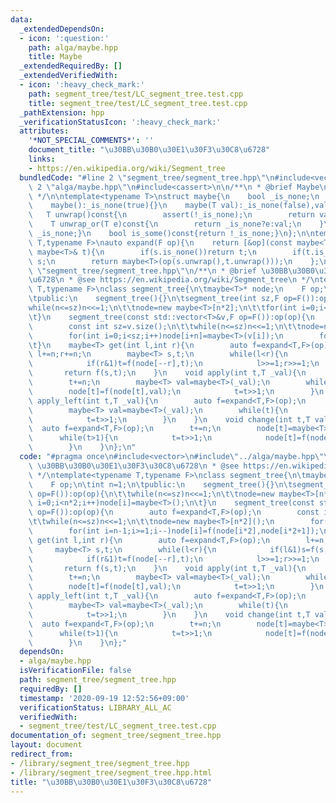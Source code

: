 ```yaml
---
data:
  _extendedDependsOn:
  - icon: ':question:'
    path: alga/maybe.hpp
    title: Maybe
  _extendedRequiredBy: []
  _extendedVerifiedWith:
  - icon: ':heavy_check_mark:'
    path: segment_tree/test/LC_segment_tree.test.cpp
    title: segment_tree/test/LC_segment_tree.test.cpp
  _pathExtension: hpp
  _verificationStatusIcon: ':heavy_check_mark:'
  attributes:
    '*NOT_SPECIAL_COMMENTS*': ''
    document_title: "\u30BB\u30B0\u30E1\u30F3\u30C8\u6728"
    links:
    - https://en.wikipedia.org/wiki/Segment_tree
  bundledCode: "#line 2 \"segment_tree/segment_tree.hpp\"\n#include<vector>\n#line\
    \ 2 \"alga/maybe.hpp\"\n#include<cassert>\n\n/**\n * @brief Maybe\n * @see https://ja.wikipedia.org/wiki/%E3%83%A2%E3%83%8A%E3%83%89_(%E3%83%97%E3%83%AD%E3%82%B0%E3%83%A9%E3%83%9F%E3%83%B3%E3%82%B0)#Maybe%E3%83%A2%E3%83%8A%E3%83%89\n\
    \ */\n\ntemplate<typename T>\nstruct maybe{\n    bool _is_none;\n    T val;\n\
    \    maybe():_is_none(true){}\n    maybe(T val):_is_none(false),val(val){}\n \
    \   T unwrap()const{\n        assert(!_is_none);\n        return val;\n    }\n\
    \    T unwrap_or(T e)const{\n        return _is_none?e:val;\n    }\n    bool is_none()const{return\
    \ _is_none;}\n    bool is_some()const{return !_is_none;}\n};\n\ntemplate<typename\
    \ T,typename F>\nauto expand(F op){\n    return [&op](const maybe<T>& s,const\
    \ maybe<T>& t){\n        if(s.is_none())return t;\n        if(t.is_none())return\
    \ s;\n        return maybe<T>(op(s.unwrap(),t.unwrap()));\n    };\n}\n#line 4\
    \ \"segment_tree/segment_tree.hpp\"\n/**\n * @brief \u30BB\u30B0\u30E1\u30F3\u30C8\
    \u6728\n * @see https://en.wikipedia.org/wiki/Segment_tree\n */\ntemplate<typename\
    \ T,typename F>\nclass segment_tree{\n\tmaybe<T>* node;\n    F op;\n\tint n=1;\n\
    \tpublic:\n    segment_tree(){}\n\tsegment_tree(int sz,F op=F()):op(op){\n\t\t\
    while(n<=sz)n<<=1;\n\t\tnode=new maybe<T>[n*2];\n\t\tfor(int i=0;i<n*2;i++)node[i]=maybe<T>();\n\
    \t}\n    segment_tree(const std::vector<T>&v,F op=F()):op(op){\n        auto f=expand<T,F>(op);\n\
    \        const int sz=v.size();\n\t\twhile(n<=sz)n<<=1;\n\t\tnode=new maybe<T>[n*2]();\n\
    \        for(int i=0;i<sz;i++)node[i+n]=maybe<T>(v[i]);\n        for(int i=n-1;i>=1;i--)node[i]=f(node[i*2],node[i*2+1]);\n\
    \t}\n    maybe<T> get(int l,int r){\n        auto f=expand<T,F>(op);\n       \
    \ l+=n;r+=n;\n        maybe<T> s,t;\n        while(l<r){\n            if(l&1)s=f(s,node[l++]);\n\
    \            if(r&1)t=f(node[--r],t);\n            l>>=1;r>>=1;\n        }\n \
    \       return f(s,t);\n    }\n    void apply(int t,T _val){\n        auto f=expand<T,F>(op);\n\
    \        t+=n;\n        maybe<T> val=maybe<T>(_val);\n        while(t){\n    \
    \        node[t]=f(node[t],val);\n            t=t>>1;\n        }\n    }\n    void\
    \ apply_left(int t,T _val){\n        auto f=expand<T,F>(op);\n        t+=n;\n\
    \        maybe<T> val=maybe<T>(_val);\n        while(t){\n            node[t]=f(val,node[t]);\n\
    \            t=t>>1;\n        }\n    }\n    void change(int t,T val){\n      \
    \  auto f=expand<T,F>(op);\n        t+=n;\n        node[t]=maybe<T>(val);\n  \
    \      while(t>1){\n            t=t>>1;\n            node[t]=f(node[t*2],node[t*2+1]);\n\
    \        }\n    }\n};\n"
  code: "#pragma once\n#include<vector>\n#include\"../alga/maybe.hpp\"\n/**\n * @brief\
    \ \u30BB\u30B0\u30E1\u30F3\u30C8\u6728\n * @see https://en.wikipedia.org/wiki/Segment_tree\n\
    \ */\ntemplate<typename T,typename F>\nclass segment_tree{\n\tmaybe<T>* node;\n\
    \    F op;\n\tint n=1;\n\tpublic:\n    segment_tree(){}\n\tsegment_tree(int sz,F\
    \ op=F()):op(op){\n\t\twhile(n<=sz)n<<=1;\n\t\tnode=new maybe<T>[n*2];\n\t\tfor(int\
    \ i=0;i<n*2;i++)node[i]=maybe<T>();\n\t}\n    segment_tree(const std::vector<T>&v,F\
    \ op=F()):op(op){\n        auto f=expand<T,F>(op);\n        const int sz=v.size();\n\
    \t\twhile(n<=sz)n<<=1;\n\t\tnode=new maybe<T>[n*2]();\n        for(int i=0;i<sz;i++)node[i+n]=maybe<T>(v[i]);\n\
    \        for(int i=n-1;i>=1;i--)node[i]=f(node[i*2],node[i*2+1]);\n\t}\n    maybe<T>\
    \ get(int l,int r){\n        auto f=expand<T,F>(op);\n        l+=n;r+=n;\n   \
    \     maybe<T> s,t;\n        while(l<r){\n            if(l&1)s=f(s,node[l++]);\n\
    \            if(r&1)t=f(node[--r],t);\n            l>>=1;r>>=1;\n        }\n \
    \       return f(s,t);\n    }\n    void apply(int t,T _val){\n        auto f=expand<T,F>(op);\n\
    \        t+=n;\n        maybe<T> val=maybe<T>(_val);\n        while(t){\n    \
    \        node[t]=f(node[t],val);\n            t=t>>1;\n        }\n    }\n    void\
    \ apply_left(int t,T _val){\n        auto f=expand<T,F>(op);\n        t+=n;\n\
    \        maybe<T> val=maybe<T>(_val);\n        while(t){\n            node[t]=f(val,node[t]);\n\
    \            t=t>>1;\n        }\n    }\n    void change(int t,T val){\n      \
    \  auto f=expand<T,F>(op);\n        t+=n;\n        node[t]=maybe<T>(val);\n  \
    \      while(t>1){\n            t=t>>1;\n            node[t]=f(node[t*2],node[t*2+1]);\n\
    \        }\n    }\n};"
  dependsOn:
  - alga/maybe.hpp
  isVerificationFile: false
  path: segment_tree/segment_tree.hpp
  requiredBy: []
  timestamp: '2020-09-19 12:52:56+09:00'
  verificationStatus: LIBRARY_ALL_AC
  verifiedWith:
  - segment_tree/test/LC_segment_tree.test.cpp
documentation_of: segment_tree/segment_tree.hpp
layout: document
redirect_from:
- /library/segment_tree/segment_tree.hpp
- /library/segment_tree/segment_tree.hpp.html
title: "\u30BB\u30B0\u30E1\u30F3\u30C8\u6728"
---
```


